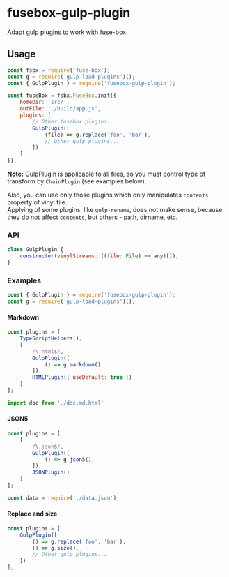 fusebox-gulp-plugin
===================
Adapt gulp plugins to work with fuse-box.

## Usage
```js
const fsbx = require('fuse-box');
const g = require('gulp-load-plugins')();
const { GulpPlugin } = require('fusebox-gulp-plugin');

const fuseBox = fsbx.FuseBox.init({
    homeDir: 'src/',
    outFile: './build/app.js',
    plugins: [
        // Other fusebox plugins...
        GulpPlugin([
        	(file) => g.replace('foo', 'bar'),
        	// Other gulp plugins...
        ])
    ]
});
```

**Note:**
GulpPlugin is applicable to all files, so you must control type of transform by `ChainPlugin`
(see examples below).

Also, you can use only those plugins which only manipulates `contents` property of vinyl file.  
Applying of some plugins, like `gulp-rename`, does not make sense,
because they do not affect `contents`, but others - path, dirname, etc.


### API
```js
class GulpPlugin {
    constructor(vinylStreams: ((file: File) => any)[]);
}
```

### Examples

```js
const { GulpPlugin } = require('fusebox-gulp-plugin');
const g = require('gulp-load-plugins')();
```

#### Markdown
```js
const plugins = [
    TypeScriptHelpers(),
    [
        /\.html$/,
        GulpPlugin([
            () => g.markdown()
        ]),
        HTMLPlugin({ useDefault: true })
    ]
];
```
```js
import doc from './doc.md.html'
```

#### JSON5
```js
const plugins = [
    [
        /\.json$/,
        GulpPlugin([
            () => g.json5(),
        ]),
        JSONPlugin()
    ]
];
```
```js
const data = require('./data.json');
```

#### Replace and size
```js
const plugins = [
    GulpPlugin([
        () => g.replace('foo', 'bar'),
        () => g.size(),
        // Other gulp plugins...
    ])
];
```
